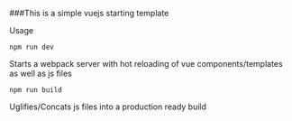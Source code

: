 ###This is a simple vuejs starting template

Usage

`npm run dev`

Starts a webpack server with hot reloading of vue components/templates as well as js files

`npm run build`

Uglifies/Concats js files into a production ready build
